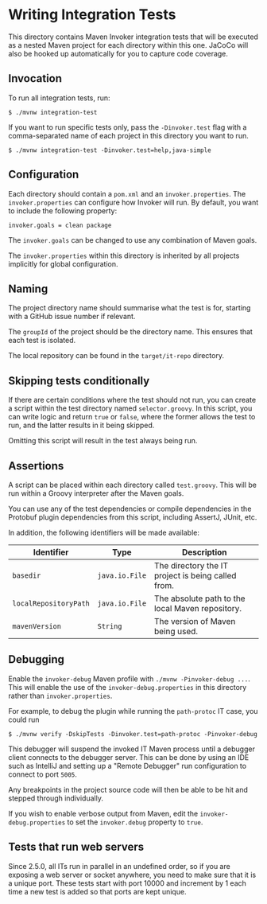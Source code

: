 # Writing Integration Tests

This directory contains Maven Invoker integration tests that will be executed as a nested Maven
project for each directory within this one. JaCoCo will also be hooked up automatically for you
to capture code coverage.

## Invocation

To run all integration tests, run:

```shell
$ ./mvnw integration-test
```

If you want to run specific tests only, pass the `-Dinvoker.test` flag with a comma-separated
name of each project in this directory you want to run.

```shell
$ ./mvnw integration-test -Dinvoker.test=help,java-simple
```

## Configuration

Each directory should contain a `pom.xml` and an `invoker.properties`. The `invoker.properties`
can configure how Invoker will run. By default, you want to include the following property:

```properties
invoker.goals = clean package
```

The `invoker.goals` can be changed to use any combination of Maven goals.

The `invoker.properties` within this directory is inherited by all projects implicitly for global
configuration.

## Naming

The project directory name should summarise what the test is for, starting with a GitHub issue
number if relevant.

The `groupId` of the project should be the directory name. This ensures that each test is isolated.

The local repository can be found in the `target/it-repo` directory.

## Skipping tests conditionally

If there are certain conditions where the test should not run, you can create a script within the test
directory named `selector.groovy`. In this script, you can write logic and return `true` or `false`, where
the former allows the test to run, and the latter results in it being skipped.

Omitting this script will result in the test always being run.

## Assertions

A script can be placed within each directory called `test.groovy`. This will be run within a Groovy
interpreter after the Maven goals.

You can use any of the test dependencies or compile dependencies in the Protobuf plugin dependencies
from this script, including AssertJ, JUnit, etc.

In addition, the following identifiers will be made available:

| Identifier            | Type           | Description                                        |
|-----------------------|----------------|----------------------------------------------------|
| `basedir`             | `java.io.File` | The directory the IT project is being called from. |
| `localRepositoryPath` | `java.io.File` | The absolute path to the local Maven repository.   |
| `mavenVersion`        | `String`       | The version of Maven being used.                   |

## Debugging

Enable the `invoker-debug` Maven profile with `./mvnw -Pinvoker-debug ...`. This will enable the
use of the `invoker-debug.properties` in this directory rather than `invoker.properties`.

For example, to debug the plugin while running the `path-protoc` IT case, you could run

```console
$ ./mvnw verify -DskipTests -Dinvoker.test=path-protoc -Pinvoker-debug
```

This debugger will suspend the invoked IT Maven process until a debugger client connects to the
debugger server. This can be done by using an IDE such as IntelliJ and setting up a
"Remote Debugger" run configuration to connect to port `5005`.

Any breakpoints in the project source code will then be able to be hit and stepped through
individually.

If you wish to enable verbose output from Maven, edit the `invoker-debug.properties` to set
the `invoker.debug` property to `true`.

## Tests that run web servers

Since 2.5.0, all ITs run in parallel in an undefined order, so if you are exposing a web server
or socket anywhere, you need to make sure that it is a unique port. These tests start with port
10000 and increment by 1 each time a new test is added so that ports are kept unique.
